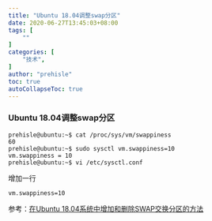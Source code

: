 ```yaml
---
title: "Ubuntu 18.04调整swap分区"
date: 2020-06-27T13:45:03+08:00
tags: [
    ""
]
categories: [
    "技术",
]
author: "prehisle"
toc: true
autoCollapseToc: true
---
```


### Ubuntu 18.04调整swap分区

```
prehisle@ubuntu:~$ cat /proc/sys/vm/swappiness
60
prehisle@ubuntu:~$ sudo sysctl vm.swappiness=10
vm.swappiness = 10
prehisle@ubuntu:~$ vi /etc/sysctl.conf
```

增加一行

```
vm.swappiness=10 
```

参考：[在Ubuntu 18.04系统中增加和删除SWAP交换分区的方法](http://8u.hn.cn/linuxjc/12271.html)